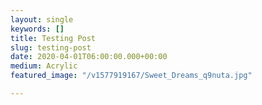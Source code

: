 ```yaml
---
layout: single
keywords: []
title: Testing Post
slug: testing-post
date: 2020-04-01T06:00:00.000+00:00
medium: Acrylic
featured_image: "/v1577919167/Sweet_Dreams_q9nuta.jpg"

---
```

